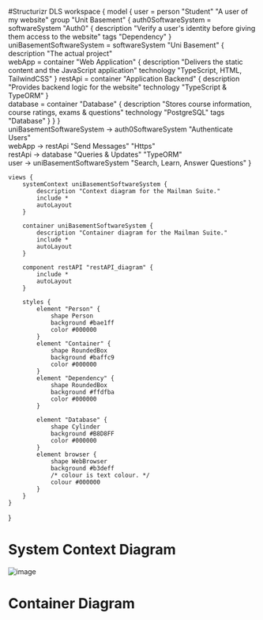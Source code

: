 #Structurizr DLS
workspace {
    model {
        user = person "Student" "A user of my website"
        group "Unit Basement" {
            auth0SoftwareSystem = softwareSystem "Auth0" {
                description "Verify a user's identity before giving them access to the website"
                tags "Dependency"
            }   
            uniBasementSoftwareSystem = softwareSystem "Uni Basement" {
                description "The actual project"        
                webApp = container "Web Application" {
                    description "Delivers the static content and the JavaScript application"
                    technology  "TypeScript, HTML, TailwindCSS"
                }
                restApi = container "Application Backend" {
                    description "Provides backend logic for the website"
                    technology "TypeScript & TypeORM"
                }              
                database = container "Database" {
                    description "Stores course information, course ratings, exams & questions"
                    technology "PostgreSQL"
                    tags "Database"
                }
            }
        }     
        uniBasementSoftwareSystem -> auth0SoftwareSystem "Authenticate Users"      
        webApp -> restApi "Send Messages" "Https"      
        restApi -> database "Queries & Updates" "TypeORM"     
        user -> uniBasementSoftwareSystem "Search, Learn, Answer Questions"
    }

    views {
        systemContext uniBasementSoftwareSystem {
            description "Context diagram for the Mailman Suite."
            include *
            autoLayout 
        }

        container uniBasementSoftwareSystem {
            description "Container diagram for the Mailman Suite."
            include *
            autoLayout
        }

        component restAPI "restAPI_diagram" {
            include *
            autoLayout 
        }
        
        styles {
            element "Person" {
                shape Person
                background #bae1ff
                color #000000
            }
            element "Container" {
                shape RoundedBox
                background #baffc9
                color #000000
            }
            element "Dependency" {
                shape RoundedBox
                background #ffdfba
                color #000000
            }

            element "Database" {
                shape Cylinder
                background #B8D8FF
                color #000000
            }
            element browser {
				shape WebBrowser
				background #b3deff
				/* colour is text colour. */
				colour #000000
			}
        }
    }
}
# System Context Diagram 
![image](https://github.com/tristanduncombe/UniBasement/assets/105094182/80ab5877-186a-427b-ba01-9388ef963f6b)
# Container Diagram
